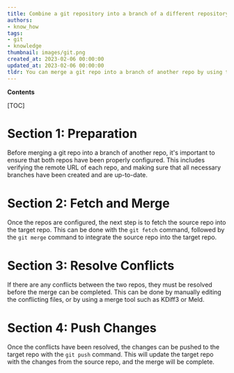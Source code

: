 ```yaml
---
title: Combine a git repository into a branch of a different repository
authors:
- know_how
tags:
- git
- knowledge
thumbnail: images/git.png
created_at: 2023-02-06 00:00:00
updated_at: 2023-02-06 00:00:00
tldr: You can merge a git repo into a branch of another repo by using the `git merge` command.
---
```


**Contents**

[TOC]

# Section 1: Preparation

Before merging a git repo into a branch of another repo, it's important to ensure that both repos have been properly configured. This includes verifying the remote URL of each repo, and making sure that all necessary branches have been created and are up-to-date. 

# Section 2: Fetch and Merge

Once the repos are configured, the next step is to fetch the source repo into the target repo. This can be done with the `git fetch` command, followed by the `git merge` command to integrate the source repo into the target repo. 

# Section 3: Resolve Conflicts

If there are any conflicts between the two repos, they must be resolved before the merge can be completed. This can be done by manually editing the conflicting files, or by using a merge tool such as KDiff3 or Meld. 

# Section 4: Push Changes

Once the conflicts have been resolved, the changes can be pushed to the target repo with the `git push` command. This will update the target repo with the changes from the source repo, and the merge will be complete.
